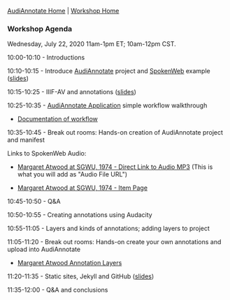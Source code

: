 [AudiAnnotate Home](index.md) | [Workshop Home](workshop.md) 

### Workshop Agenda 
Wednesday, July 22, 2020 11am-1pm ET; 10am-12pm CST.

10:00-10:10  - Introductions

10:10-10:15 - Introduce [AudiAnnotate](http://hipstas.org/audiannotate/) project and [SpokenWeb](https://spokenweb.ca/) example ([slides](https://docs.google.com/presentation/d/1-7n-mlyO7wzKxCrt13pOdmvT_j9d2ggiMTTmSNTAgbA/edit?usp=sharing))

10:15-10:25 - IIIF-AV and annotations ([slides](https://drive.google.com/open?id=1bPyC3wJVm2q9KAig-07OBNRFlhGKS23o5Mq47jDkASg))

10:25-10:35 - [AudiAnnotate Application](http://audiannotate.brumfieldlabs.com/) simple workflow walkthrough

- [Documentation of workflow](workflow.md)

10:35-10:45 - Break out rooms: Hands-on creation of AudiAnnotate project and manifest

Links to SpokenWeb Audio: 

- [Margaret Atwood at SGWU, 1974 - Direct Link to Audio MP3](https://montreal.spokenweb.ca/wp-content/uploads/2011/01/margaret_atwood_i006-11-008.mp3) (This is what you will add as "Audio File URL")

- [Margaret Atwood at SGWU, 1974 - Item Page](https://montreal.spokenweb.ca/sgw-poetry-readings/margaret-atwood-at-sgwu/) 

10:45-10:50  - Q&A

10:50-10:55 - Creating annotations using Audacity

10:55-11:05 - Layers and kinds of annotations; adding layers to project

11:05-11:20 - Break out rooms: Hands-on create your own annotations and upload into AudiAnnotate

- [Margaret Atwood Annotation Layers](https://drive.google.com/drive/folders/1eMjJ5tXLcFeU6KtZoZtNd3tDD2kvY5Jb?usp=sharing)

11:20-11:35 - Static sites, Jekyll and GitHub ([slides](https://drive.google.com/open?id=1r1y_9mqicci5Ow6cBe3hdYdK2_a5-4JirMwgYwQpC90)) 

11:35-12:00 - Q&A and conclusions
